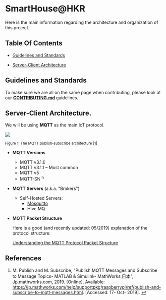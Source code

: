 # SmartHouse@HKR

Here is the main information regarding the architecture and organization of this project.

## Table Of Contents

* [Guidelines and Standards](#Guidelines-and-Standards)

* [Server-Client Architecture](#Server-Client-Architecture)



## Guidelines and Standards

To make sure we are all on the same page when contributing, please look at our **[CONTRIBUTING.md](https://github.com/SmartHouse-HKR/GUIDELINES/blob/master/CONTRIBUTING.md)** guidelines.

## Server-Client Architecture.

We will be using **MQTT** as the main IoT protocol. 

<img src="https://jp.mathworks.com/help/supportpkg/raspberrypi/ref/mqtt_basics.png">

<sup>Figure 1: The MQTT publish-subscribe architecture <span id="a1">[[1]](#f1)</span></sup>


* **MQTT Versions**

   * MQTT v3.1.0 
   * MQTT v3.1.1 – Most common
   * MQTT v5 
   * MQTT-SN <a title="Note text goes here."><sup>n</sup></a>
   
* **MQTT Servers** (a.k.a. "Brokers")

   * Self-Hosted Servers:
       * [Mosquitto](http://www.steves-internet-guide.com/mosquitto-broker/)
       * Hive MQ

* **MQTT Packet Structure**

   Here is a good (and recently updated: 05/2019) explanation of the protocol structure:

   [Understanding the MQTT Protocol Packet Structure](http://www.steves-internet-guide.com/mqtt-protocol-messages-overview/)



## References

1. <span id="f1"></span> M. Publish and M. Subscribe, "Publish MQTT Messages and Subscribe to Message Topics- MATLAB & Simulink- MathWorks 日本", Jp.mathworks.com, 2019. [Online]. Available: https://jp.mathworks.com/help/supportpkg/raspberrypi/ref/publish-and-subscribe-to-mqtt-messages.html. [Accessed: 17- Oct- 2019]. [↩](#a1)



